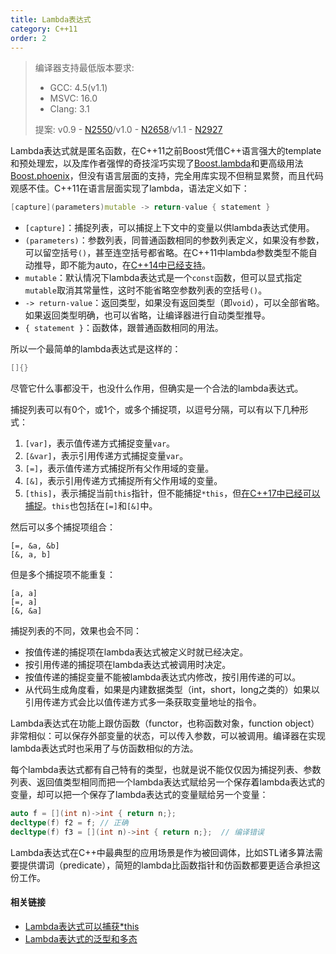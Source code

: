 ```yaml
---
title: Lambda表达式
category: C++11
order: 2
---
```


> 编译器支持最低版本要求:
> * GCC: 4.5(v1.1)
> * MSVC: 16.0
> * Clang: 3.1
>
> 提案: v0.9 - [N2550](http://www.open-std.org/jtc1/sc22/wg21/docs/papers/2008/n2550.pdf)/v1.0 - [N2658](http://www.open-std.org/jtc1/sc22/wg21/docs/papers/2008/n2658.pdf)/v1.1 - [N2927](http://www.open-std.org/jtc1/sc22/wg21/docs/papers/2009/n2927.pdf)

Lambda表达式就是匿名函数，在C++11之前Boost凭借C++语言强大的template和预处理宏，以及库作者强悍的奇技淫巧实现了[Boost.lambda](http://www.boost.org/doc/libs/1_65_0/doc/html/lambda.html)和更高级用法[Boost.phoenix](http://www.boost.org/doc/libs/1_65_0/libs/phoenix/)，但没有语言层面的支持，完全用库实现不但稍显累赘，而且代码观感不佳。C++11在语言层面实现了lambda，语法定义如下：

```c++
[capture](parameters)mutable -> return-value { statement }
```

* `[capture]`：捕捉列表，可以捕捉上下文中的变量以供lambda表达式使用。
* `(parameters)`：参数列表，同普通函数相同的参数列表定义，如果没有参数，可以留空括号`()`，甚至连空括号都省略。在C++11中lambda参数类型不能自动推导，即不能为auto，在[C++14中已经支持](../../C++14/generic-plymorphic-lambda/)。
* `mutable`：默认情况下lambda表达式是一个`const`函数，但可以显式指定`mutable`取消其常量性，这时不能省略空参数列表的空括号`()`。
* `-> return-value`：返回类型，如果没有返回类型（即`void`），可以全部省略。如果返回类型明确，也可以省略，让编译器进行自动类型推导。
* `{ statement }`：函数体，跟普通函数相同的用法。

所以一个最简单的lambda表达式是这样的：

```c++
[]{}
```

尽管它什么事都没干，也没什么作用，但确实是一个合法的lambda表达式。

捕捉列表可以有0个，或1个，或多个捕捉项，以逗号分隔，可以有以下几种形式：

1. `[var]`，表示值传递方式捕捉变量`var`。
2. `[&var]`，表示引用传递方式捕捉变量`var`。
3. `[=]`，表示值传递方式捕捉所有父作用域的变量。
4. `[&]`，表示引用传递方式捕捉所有父作用域的变量。
5. `[this]`，表示捕捉当前`this`指针，但不能捕捉`*this`，但[在C++17中已经可以捕捉](../../C++17/lambda-capture-of-star-this/)。`this`也包括在`[=]`和`[&]`中。

然后可以多个捕捉项组合：

```
[=, &a, &b]
[&, a, b]
```

但是多个捕捉项不能重复：

```
[a, a]
[=, a]
[&, &a]
```

捕捉列表的不同，效果也会不同：

* 按值传递的捕捉项在lambda表达式被定义时就已经决定。
* 按引用传递的捕捉项在lambda表达式被调用时决定。
* 按值传递的捕捉变量不能被lambda表达式内修改，按引用传递的可以。
* 从代码生成角度看，如果是内建数据类型（int，short，long之类的）如果以引用传递方式会比以值传递方式多一条获取变量地址的指令。

Lambda表达式在功能上跟仿函数（functor，也称函数对象，function object）非常相似：可以保存外部变量的状态，可以传入参数，可以被调用。编译器在实现lambda表达式时也采用了与仿函数相似的方法。

每个lambda表达式都有自己特有的类型，也就是说不能仅仅因为捕捉列表、参数列表、返回值类型相同而把一个lambda表达式赋给另一个保存着lambda表达式的变量，却可以把一个保存了lambda表达式的变量赋给另一个变量：

```c++
auto f = [](int n)->int { return n;};
decltype(f) f2 = f; // 正确
decltype(f) f3 = [](int n)->int { return n;};  // 编译错误
```

Lambda表达式在C++中最典型的应用场景是作为被回调体，比如STL诸多算法需要提供谓词（predicate），简短的lambda比函数指针和仿函数都要更适合承担这份工作。

#### 相关链接

- [Lambda表达式可以捕获*this](../../C++17/lambda-capture-of-star-this/)
- [Lambda表达式的泛型和多态](../../C++14/generic-plymorphic-lambda/)

